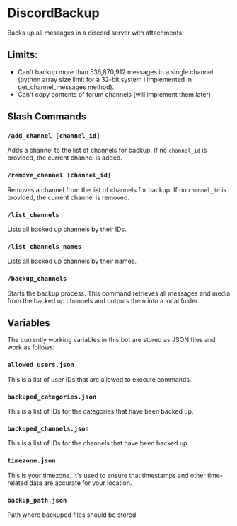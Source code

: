 # DiscordBackup
Backs up all messages in a discord server with attachments!

## Limits:
- Can't backup more than 536,870,912 messages in a single channel (python array size limit for a 32-bit system i implemented in get_channel_messages method).
- Can't copy contents of forum channels (will implement them later)

## Slash Commands

### `/add_channel [channel_id]`
Adds a channel to the list of channels for backup. If no `channel_id` is provided, the current channel is added.

### `/remove_channel [channel_id]`
Removes a channel from the list of channels for backup. If no `channel_id` is provided, the current channel is removed.

### `/list_channels`
Lists all backed up channels by their IDs.

### `/list_channels_names`
Lists all backed up channels by their names.

### `/backup_channels`
Starts the backup process. This command retrieves all messages and media from the backed up channels and outputs them into a local folder.

## Variables

The currently working variables in this bot are stored as JSON files and work as follows:

### `allowed_users.json`
This is a list of user IDs that are allowed to execute commands.

### `backuped_categories.json`
This is a list of IDs for the categories that have been backed up.

### `backuped_channels.json`
This is a list of IDs for the channels that have been backed up.

### `timezone.json`
This is your timezone. It's used to ensure that timestamps and other time-related data are accurate for your location.

### `backup_path.json`
Path where backuped files should be stored
